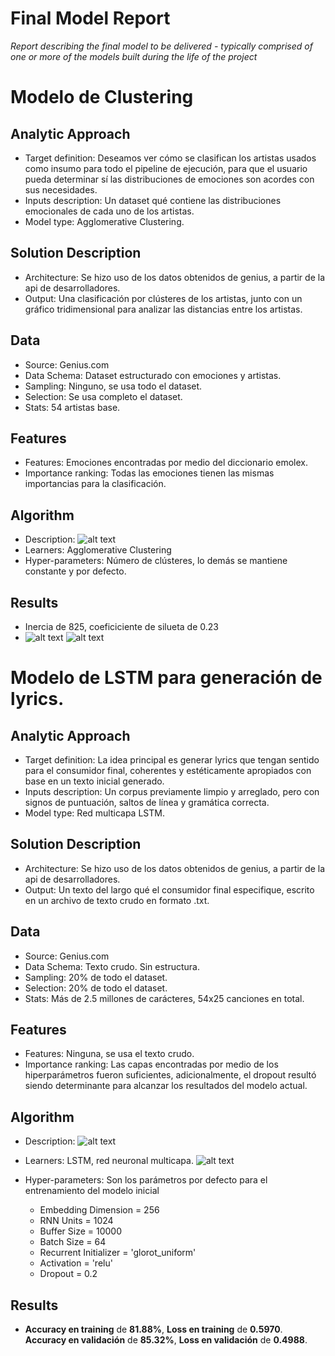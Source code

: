 # Final Model Report
_Report describing the final model to be delivered - typically comprised of one or more of the models built during the life of the project_

# Modelo de Clustering

## Analytic Approach 
* Target definition: Deseamos ver cómo se clasifican los artistas usados como insumo para todo el pipeline de ejecución, para que el usuario pueda determinar sí las distribuciones de emociones son acordes con sus necesidades.
* Inputs description: Un dataset qué contiene las distribuciones emocionales de cada uno de los artistas.
* Model type: Agglomerative Clustering.

## Solution Description
* Architecture: Se hizo uso de los datos obtenidos de genius, a partir de la api de desarrolladores.
* Output: Una clasificación por clústeres de los artistas, junto con un gráfico tridimensional para analizar las distancias entre los artistas.

## Data
* Source: Genius.com
* Data Schema: Dataset estructurado con emociones y artistas.
* Sampling: Ninguno, se usa todo el dataset.
* Selection: Se usa completo el dataset.
* Stats: 54 artistas base.

## Features
* Features: Emociones encontradas por medio del diccionario emolex.
* Importance ranking: Todas las emociones tienen las mismas importancias para la clasificación.

## Algorithm
* Description: ![alt text](https://i.imgur.com/zhFzYcS.jpeg)
* Learners: Agglomerative Clustering
* Hyper-parameters: Número de clústeres, lo demás se mantiene constante y por defecto.

## Results
* Inercia de 825, coeficiciente de silueta de 0.23
* ![alt text](https://i.imgur.com/ISXVesp.png)
  ![alt text](https://i.imgur.com/6oWnks3.png)

# Modelo de LSTM para generación de lyrics.

## Analytic Approach 
* Target definition: La idea principal es generar lyrics que tengan sentido para el consumidor final, coherentes y estéticamente apropiados con base en un texto inicial generado. 
* Inputs description: Un corpus previamente limpio y arreglado, pero con signos de puntuación, saltos de línea y gramática correcta.
* Model type: Red multicapa LSTM. 

## Solution Description
* Architecture: Se hizo uso de los datos obtenidos de genius, a partir de la api de desarrolladores.
* Output: Un texto del largo qué el consumidor final especifique, escrito en un archivo de texto crudo en formato .txt.

## Data
* Source: Genius.com
* Data Schema: Texto crudo. Sin estructura.
* Sampling: 20% de todo el dataset.
* Selection: 20% de todo el dataset.
* Stats: Más de 2.5 millones de carácteres, 54x25 canciones en total.

## Features
* Features: Ninguna, se usa el texto crudo.
* Importance ranking: Las capas encontradas por medio de los hiperparámetros fueron suficientes, adicionalmente, el dropout resultó siendo determinante para alcanzar los resultados del modelo actual. 

## Algorithm
* Description: ![alt text](https://i.imgur.com/wDScpQi.jpeg)
* Learners: LSTM, red neuronal multicapa. 
![alt text](https://i.imgur.com/gExYgkn.png)
* Hyper-parameters: Son los parámetros por defecto para el entrenamiento del modelo inicial

    * Embedding Dimension = 256
    * RNN Units = 1024
    * Buffer Size = 10000
    * Batch Size = 64
    * Recurrent Initializer = 'glorot_uniform'
    * Activation = 'relu' 
    * Dropout = 0.2

## Results
* **Accuracy en training** de **81.88%**, **Loss en training** de **0.5970**. **Accuracy en validación** de **85.32%**, **Loss en validación** de **0.4988**.
